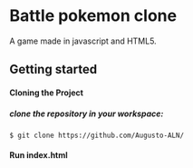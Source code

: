 # Battle pokemon clone
A game made in javascript and HTML5. 

## Getting started

#### Cloning the Project
##### clone the repository in your workspace:
```
$ git clone https://github.com/Augusto-ALN/
```

#### Run index.html
